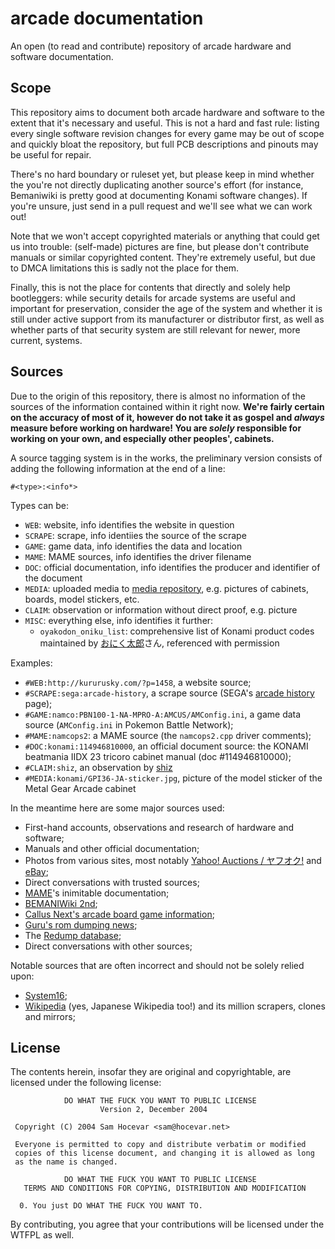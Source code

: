 # arcade documentation

An open (to read and contribute) repository of arcade hardware and software documentation.

## Scope

This repository aims to document both arcade hardware and software to the extent that it's necessary and useful.
This is not a hard and fast rule: listing every single software revision changes for every game may be out of scope and quickly bloat the repository,
but full PCB descriptions and pinouts may be useful for repair.

There's no hard boundary or ruleset yet, but please keep in mind whether the you're not directly duplicating another source's effort
(for instance, Bemaniwiki is pretty good at documenting Konami software changes).
If you're unsure, just send in a pull request and we'll see what we can work out!

Note that we won't accept copyrighted materials or anything that could get us into trouble:
(self-made) pictures are fine, but please don't contribute manuals or similar copyrighted content.
They're extremely useful, but due to DMCA limitations this is sadly not the place for them.

Finally, this is not the place for contents that directly and solely help bootleggers:
while security details for arcade systems are useful and important for preservation,
consider the age of the system and whether it is still under active support from its manufacturer or distributor first,
as well as whether parts of that security system are still relevant for newer, more current, systems.

## Sources

Due to the origin of this repository, there is almost no information of the sources of the information contained within it right now.
**We're fairly certain on the accuracy of most of it, however do not take it as gospel and *always* measure before working on hardware!
You are *solely* responsible for working on your own, and especially other peoples', cabinets.**

A source tagging system is in the works, the preliminary version consists of adding the following information at the end of a line:

`#<type>:<info*>`

Types can be:

* `WEB`: website, info identifies the website in question
* `SCRAPE`: scrape, info identiies the source of the scrape
* `GAME`: game data, info identifies the data and location
* `MAME`: MAME sources, info identifies the driver filename
* `DOC`: official documentation, info identifies the producer and identifier of the document
* `MEDIA`: uploaded media to [media repository](https://github.com/Shizmob/arcade-docs-media), e.g. pictures of
  cabinets, boards, model stickers, etc.
* `CLAIM`: observation or information without direct proof, e.g. picture
* `MISC`: everything else, info identifies it further:
  - `oyakodon_oniku_list`: comprehensive list of Konami product codes maintained by [おにく太郎](https://twitter.com/oyakodon_oniku)さん, referenced with permission

Examples:

* `#WEB:http://kururusky.com/?p=1458`, a website source;
* `#SCRAPE:sega:arcade-history`, a scrape source (SEGA's [arcade history](https://sega.jp/history/arcade) page);
* `#GAME:namco:PBN100-1-NA-MPRO-A:AMCUS/AMConfig.ini`, a game data source (`AMConfig.ini` in Pokemon Battle Network);
* `#MAME:namcops2`: a MAME source (the `namcops2.cpp` driver comments);
* `#DOC:konami:114946810000`, an official document source: the KONAMI beatmania IIDX 23 tricoro cabinet manual (doc #114946810000);
* `#CLAIM:shiz`, an observation by [shiz](https://github.com/Shizmob)
* `#MEDIA:konami/GPI36-JA-sticker.jpg`, picture of the model sticker of the Metal Gear Arcade cabinet
  
In the meantime here are some major sources used:

* First-hand accounts, observations and research of hardware and software;
* Manuals and other official documentation;
* Photos from various sites, most notably [Yahoo! Auctions / ヤフオク!](https://auctions.yahoo.co.jp/) and [eBay](https://ebay.com);
* Direct conversations with trusted sources;
* [MAME](https://git.redump.net/mame/)'s inimitable documentation;
* [BEMANIWiki 2nd](bemaniwiki.com/);
* [Callus Next's arcade board game information](http://callusnext.com/pcbs/);
* [Guru's rom dumping news](https://members.iinet.net.au/~lantra9jp1_nbn/gurudumps/);
* The [Redump database](http://redump.org/);
* Direct conversations with other sources;

Notable sources that are often incorrect and should not be solely relied upon:

* [System16](https://www.system16.com/);
* [Wikipedia](https://en.wikipedia.org) (yes, Japanese Wikipedia too!) and its million scrapers, clones and mirrors;


## License

The contents herein, insofar they are original and copyrightable, are licensed under the following license:

```
            DO WHAT THE FUCK YOU WANT TO PUBLIC LICENSE
                    Version 2, December 2004

 Copyright (C) 2004 Sam Hocevar <sam@hocevar.net>

 Everyone is permitted to copy and distribute verbatim or modified
 copies of this license document, and changing it is allowed as long
 as the name is changed.

            DO WHAT THE FUCK YOU WANT TO PUBLIC LICENSE
   TERMS AND CONDITIONS FOR COPYING, DISTRIBUTION AND MODIFICATION

  0. You just DO WHAT THE FUCK YOU WANT TO.
```

By contributing, you agree that your contributions will be licensed under the WTFPL as well.
